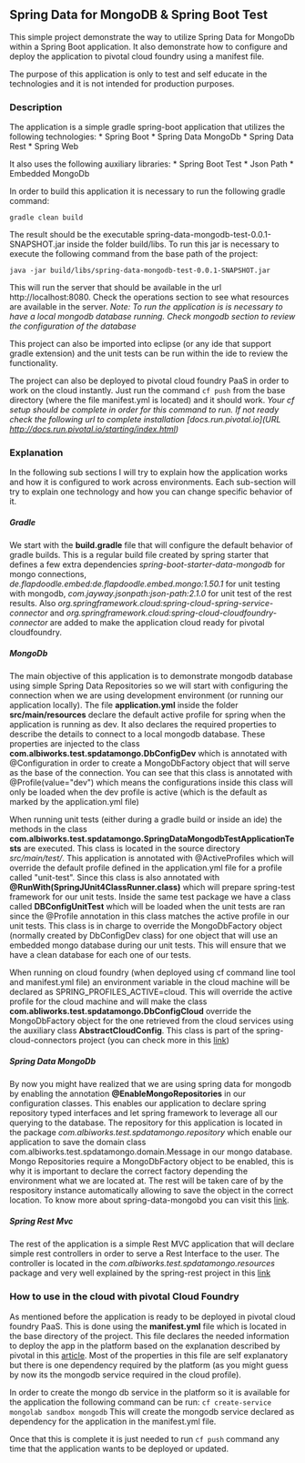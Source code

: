 ## Spring Data for MongoDB & Spring Boot Test

This simple project demonstrate the way to utilize Spring Data for MongoDb within a Spring Boot application.
It also demonstrate how to configure and deploy the application to pivotal cloud foundry using a manifest file.


The purpose of this application is only to test and self educate in the technologies and it is not intended for 
production purposes. 


### Description	
The application is a simple gradle spring-boot application that utilizes the following technologies:
	* Spring Boot
	* Spring Data MongoDb
	* Spring Data Rest
	* Spring Web
	
It also uses the following auxiliary libraries:
	* Spring Boot Test
	* Json Path
	* Embedded MongoDb
	
In order to build this application it is necessary to run the following gradle command:

`gradle clean build`

The result should be the executable spring-data-mongodb-test-0.0.1-SNAPSHOT.jar inside the folder build/libs.
To run this jar is necessary to execute the following command from the base path of the project:

`java -jar build/libs/spring-data-mongodb-test-0.0.1-SNAPSHOT.jar`

This will run the server that should be available in the url http://localhost:8080. Check the operations
section to see what resources are available in the server. *Note: To run the application is is necessary to have a local mongodb 
database running. Check mongodb section to review the configuration of the database* 

This project can also be imported into eclipse (or any ide that support gradle extension) and the unit tests can be run within the
ide to review the functionality.

The project can also be deployed to pivotal cloud foundry PaaS in order to work on the cloud instantly. Just run the command
`cf push` from the base directory (where the file manifest.yml is located) and it should work. *Your cf setup should be complete
in order for this command to run. If not ready check the following url to complete installation 
[docs.run.pivotal.io](URL http://docs.run.pivotal.io/starting/index.html)*


### Explanation
In the following sub sections I will try to explain how the application works and how it is configured to work across environments. Each 
sub-section will try to explain one technology and how you can change specific behavior of it.

##### Gradle
We start with the **build.gradle** file that will configure the default behavior of gradle builds. This is a regular build file created
by spring starter that defines a few extra dependencies *spring-boot-starter-data-mongodb* for mongo connections, 
*de.flapdoodle.embed:de.flapdoodle.embed.mongo:1.50.1* for unit testing with mongodb, *com.jayway.jsonpath:json-path:2.1.0* for unit test
of the rest results. Also *org.springframework.cloud:spring-cloud-spring-service-connector* and 
*org.springframework.cloud:spring-cloud-cloudfoundry-connector* are added to make the application cloud ready for pivotal cloudfoundry.

##### MongoDb

The main objective of this application is to demonstrate mongodb database using simple Spring Data Repositories so we will start with 
configuring the connection when we are using development environment (or running our application locally). The file **application.yml**
inside the folder **src/main/resources** declare the default active profile for spring when the application is running as dev. It also
declares the required properties to describe the details to connect to a local mongodb database. These properties are injected to the
class **com.albiworks.test.spdatamongo.DbConfigDev** which is annotated with @Configuration in order to create a MongoDbFactory object
that will serve as the base of the connection. You can see that this class is annotated with @Profile(value="dev") which means the
configurations inside this class will only be loaded when the dev profile is active (which is the default as marked by the application.yml file)


When running unit tests (either during a gradle build or inside an ide) the methods in the class 
**com.albiworks.test.spdatamongo.SpringDataMongodbTestApplicationTests** are executed. This class is located in the source directory
*src/main/test/*. This application is annotated with @ActiveProfiles which will override the default profile defined in the application.yml
file for a profile called "unit-test". Since this class is also annotated with **@RunWith(SpringJUnit4ClassRunner.class)** which will prepare
spring-test framework for our unit tests. Inside the same test package we have a class called **DBConfigUnitTest** which will be loaded
when the unit tests are ran since the @Profile annotation in this class matches the active profile in our unit tests. This class is in charge
to override the MongoDbFactory object (normally created by DbConfigDev class) for one object that will use an embedded mongo database during
our unit tests. This will ensure that we have a clean database for each one of our tests.


When running on cloud foundry (when deployed using cf command line tool and manifest.yml file) an environment variable in the cloud machine
will be declared as SPRING_PROFILES_ACTIVE=cloud. This will override the active profile for the cloud machine and will make the class
**com.abliworks.test.spdatamongo.DbConfigCloud** override the MongoDbFactory object for the one retrieved from the cloud services
using the auxiliary class **AbstractCloudConfig**. This class is part of the spring-cloud-connectors project (you can check more in this 
[link](http://cloud.spring.io/spring-cloud-connectors/))

##### Spring Data MongoDb

By now you might have realized that we are using spring data for mongodb by enabling the annotation **@EnableMongoRepositories** in our
configuration classes. This enables our application to declare spring repository typed interfaces and let spring framework to leverage
all our querying to the database. The repository for this application is located in the package *com.albiworks.test.spdatamongo.repository*
which enable our application to save the domain class com.albiworks.test.spdatamongo.domain.Message in our mongo database. Mongo Repositories
require a MongoDbFactory object to be enabled, this is why it is important to declare the correct factory depending the environment what we 
are located at. The rest will be taken care of by the respository instance automatically allowing to save the object in the correct location.
To know more about spring-data-mongobd you can visit this [link](http://projects.spring.io/spring-data-mongodb/).

##### Spring Rest Mvc

The rest of the application is a simple Rest MVC application that will declare simple rest controllers in order to serve a Rest Interface to 
the user. The controller is located in the *com.albiworks.test.spdatamongo.resources* package and very well explained by the spring-rest project
in this [link](https://spring.io/guides/gs/rest-service/)



### How to use in the cloud with pivotal Cloud Foundry
As mentioned before the application is ready to be deployed in pivotal cloud foundry PaaS. This is done using the **manifest.yml** file which is
located in the base directory of the project. This file declares the needed information to deploy the app in the platform based on the explanation
described by pivotal in this [article](https://docs.cloudfoundry.org/devguide/deploy-apps/manifest.html#find-manifest). Most of the properties in
this file are self explanatory but there is one dependency required by the platform (as you might guess by now its the mongodb service required in
the cloud profile). 

In order to create the mongo db service in the platform so it is available for the application the following command can be run:
`cf create-service mongolab sandbox mongodb`
This will create the mongodb service declared as dependency for the application in the manifest.yml file.

Once that this is complete it is just needed to run `cf push` command any time that the application wants to be deployed or updated.


